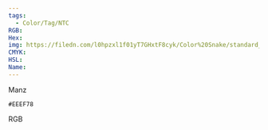 ```yaml
---
tags:
  - Color/Tag/NTC
RGB:
Hex:
img: https://filedn.com/l0hpzxl1f01yT7GHxtF8cyk/Color%20Snake/standard_csv_to_svg//EEEF78.svg
CMYK:
HSL:
Name:
---
```

Manz
```palette
#EEEF78
```
RGB
